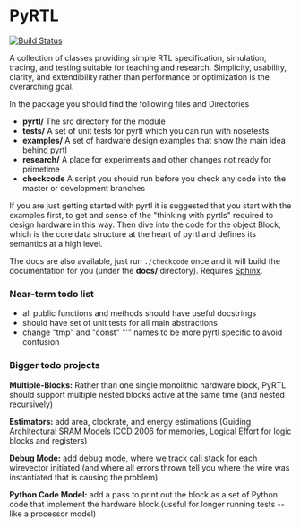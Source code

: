 PyRTL
=====

[![Build Status](https://magnum.travis-ci.com/UCSBarchlab/PyRTL.svg?token=XAZcwAigXaYVLzkPHGNx)](https://magnum.travis-ci.com/UCSBarchlab/PyRTL)

A collection of classes providing simple RTL specification, simulation, tracing, and testing suitable for teaching and research. 
Simplicity, usability, clarity, and extendibility rather than performance or optimization is the overarching goal.

In the package you should find the following files and Directories
* **pyrtl/**  The src directory for the module
* **tests/**    A set of unit tests for pyrtl which you can run with nosetests
* **examples/** A set of hardware design examples that show the main idea behind pyrtl
* **research/** A place for experiments and other changes not ready for primetime
* **checkcode** A script you should run before you check any code into the master or development branches

If you are just getting started with pyrtl it is suggested that you start with the examples first,
to get and sense of the "thinking with pyrtls" required to design hardware in this way.  Then 
dive into the code for the object Block, which is the core data structure at the heart of 
pyrtl and defines its semantics at a high level.

The docs are also available, just run `./checkcode` once and it will build the documentation for you (under the **docs/** directory). Requires [Sphinx](http://sphinx-doc.org/).

### Near-term todo list

* all public functions and methods should have useful docstrings
* should have set of unit tests for all main abstractions
* change "tmp" and "const" "'" names to be more pyrtl specific to avoid confusion

### Bigger todo projects

**Multiple-Blocks:**
Rather than one single monolithic hardware block, PyRTL should support
multiple nested blocks active at the same time (and nested recursively)

**Estimators:** 
add area, clockrate, and energy estimations
(Guiding Architectural SRAM Models ICCD 2006 for memories,
Logical Effort for logic blocks and registers)

**Debug Mode:**
add debug mode, where we track call stack for each wirevector initiated (and
where all errors thrown tell you where the wire was instantiated that is causing
the problem)

**Python Code Model:**
add a pass to print out the block as a set of Python code that implement the 
hardware block (useful for longer running tests -- like a processor model)
